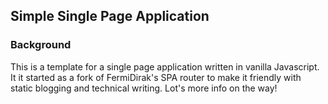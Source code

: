 ## Simple Single Page Application

### Background

This is a template for a single page application written in vanilla Javascript. It it started as a fork of FermiDirak's SPA router to make it friendly with static blogging and technical writing. Lot's more info on the way! 




